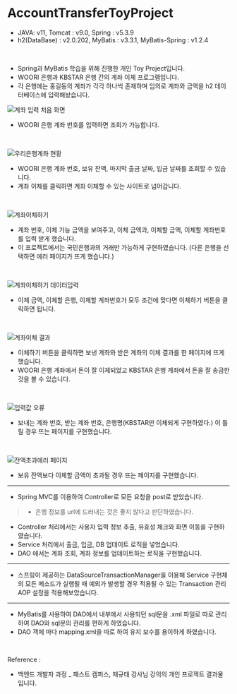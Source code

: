 
# AccountTransferToyProject

- JAVA: v11, Tomcat : v9.0, Spring : v5.3.9
- h2(DataBase) : v2.0.202, MyBatis : v3.3.1, MyBatis-Spring : v1.2.4

<br>

- Spring과 MyBatis 학습을 위해 진행한 개인 Toy Project입니다. 
- WOORI 은행과 KBSTAR 은행 간의 계좌 이체 프로그램입니다. 
- 각 은행에는 홍길동의 계좌가 각각 하나씩 존재하며 임의로 계좌와 금액을 h2 데이터베이스에 입력해놨습니다. 

![계좌 입력 처음 화면](https://user-images.githubusercontent.com/88040158/175468407-074b196b-794c-48ff-96a7-c618162bed10.png)

- WOORI 은행 계좌 번호를 입력하면 조회가 가능합니다. 

<br>

![우리은행계좌 현황](https://user-images.githubusercontent.com/88040158/175468419-1ac0fe48-0ad6-4b54-86f7-414b0d176413.png)

- WOORI 은행 계좌 번호, 보유 잔액, 마지막 출금 날짜, 입금 날짜를 조회할 수 있습니다. 
- 계좌 이체를 클릭하면 계좌 이체할 수 있는 사이트로 넘어갑니다.

<br>

![계좌이체하기](https://user-images.githubusercontent.com/88040158/175468417-0b4e6582-c317-4ea5-8c68-639cc2a51f56.png)

- 계좌 번호, 이체 가능 금액을 보여주고, 이체 금액과, 이체할 금액, 이체할 계좌번호를 입력 받게 했습니다. 
- 이 프로젝트에서는 국민은행과의 거래만 가능하게 구현하였습니다. (다른 은행을 선택하면 에러 페이지가 뜨게 했습니다.)

<br>

![계좌이체하기 데이터입력](https://user-images.githubusercontent.com/88040158/175468416-16a01aad-4aae-4f17-b8b7-69c598c4d25f.png)

- 이체 금액, 이체할 은행, 이체할 계좌번호가 모두 조건에 맞다면 이체하기  버튼을 클릭하면 됩니다. 

<br>

![계좌이체 결과](https://user-images.githubusercontent.com/88040158/175468411-1d15bbd5-78fe-43fc-a449-93501923da67.png)

- 이체하기 버튼을 클릭하면 보낸 계좌와 받은 계좌의 이체 결과를 한 페이지에 뜨게 했습니다.
- WOORI 은행 계좌에서 돈이 잘 이체되었고 KBSTAR 은행 계좌에서 돈을 잘 송금한 것을 볼 수 있습니다. 

<br>

![입력값 오류](https://user-images.githubusercontent.com/88040158/175468420-16473164-69df-4e86-ad58-139b1a4938c5.png)

- 보내는 계좌 번호, 받는 계좌 번호, 은행명(KBSTAR만 이체되게 구현하였다.) 이 틀릴 경우 뜨는 페이지를 구현했습니다. 

<br>

![잔액초과에러 페이지](https://user-images.githubusercontent.com/88040158/175468424-6903f24a-3d7d-4111-b4b3-1fd04a157cf3.png)

- 보유 잔액보다 이체할 금액이 초과될 경우 뜨는 페이지를 구현했습니다. 

<hr>

- Spring MVC를 이용하여 Controller로 모든 요청을 post로 받았습니다.
> - 은행 정보를 url에 드러내는 것은 좋지 않다고 판단하였습니다.
- Controller 처리에서는 사용자 입력 정보 추출, 유효성 체크와 화면 이동을 구현하였습니다. 
- Service 처리에서 출금, 입금, DB 업데이트 로직을 넣었습니다.  
- DAO 에서는 계좌 조회, 계좌 정보를 업데이트하는 로직을 구현했습니다. 

<hr>

- 스프링이 제공하는  DataSourceTransactionManager을 이용해 Service 구현체의 모든 메소드가 실행될 때 예외가 발생할 경우 적용될 수 있는 Transaction 관리 AOP 설정을 적용해보았습니다.

<hr>

- MyBatis를 사용하여 DAO에서 내부에서 사용되던 sql문을 .xml 파일로 따로 관리하여 DAO와 sql문의 관리를 편하게 하였습니다. 
- DAO 객체 마다 mapping.xml을 따로 하여 유지 보수를 용이하게 하였습니다. 

<br>

Reference :

- 백엔드 개발자 과정 _ 패스트 캠퍼스, 채규태 강사님 강의의 개인 프로젝트 결과물 입니다. 
